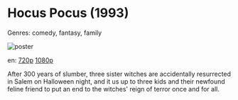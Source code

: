 # Hocus Pocus (1993)

Genres: comedy, fantasy, family

![poster](http://image.tmdb.org/t/p/w500/4boIuVTbEYv9pynSj99jK5EezfA.jpg)

en:
  [720p](magnet:?xt=urn:btih:C7353B84B3045C5347DA0FF566A97CA557E944BD&tr=udp://glotorrents.pw:6969/announce&tr=udp://tracker.opentrackr.org:1337/announce&tr=udp://torrent.gresille.org:80/announce&tr=udp://tracker.openbittorrent.com:80&tr=udp://tracker.coppersurfer.tk:6969&tr=udp://tracker.leechers-paradise.org:6969&tr=udp://p4p.arenabg.ch:1337&tr=udp://tracker.internetwarriors.net:1337)
  [1080p](magnet:?xt=urn:btih:19A7191161FB223A640E57FC6D03B560ECB488EC&tr=udp://glotorrents.pw:6969/announce&tr=udp://tracker.opentrackr.org:1337/announce&tr=udp://torrent.gresille.org:80/announce&tr=udp://tracker.openbittorrent.com:80&tr=udp://tracker.coppersurfer.tk:6969&tr=udp://tracker.leechers-paradise.org:6969&tr=udp://p4p.arenabg.ch:1337&tr=udp://tracker.internetwarriors.net:1337)
  


After 300 years of slumber, three sister witches are accidentally resurrected in Salem on Halloween night, and it us up to three kids and their newfound feline friend to put an end to the witches' reign of terror once and for all.